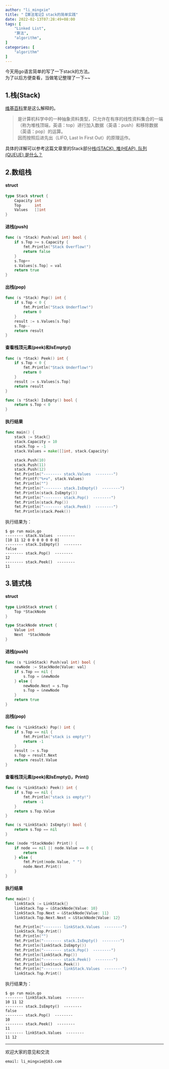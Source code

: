 ```yaml
---
author: "li_mingxie"
title: "【算法笔记】stack的简单实践"
date: 2022-02-13T07:28:49+08:00
tags: [
    "Linked List",
    "算法",
    "algorithm",
]
categories: [
    "algorithm"
]
---
```


今天用go语言简单的写了一下stack的方法。  
为了以后方便查看，当做笔记整理了一下~~  


## 1.栈(Stack)

[维基百科](https://zh.wikipedia.org/wiki/%E5%A0%86%E6%A0%88)里是这么解释的。

> 是计算机科学中的一种抽象资料类型，只允许在有序的线性资料集合的一端（称为堆栈顶端，英语：top）进行加入数据（英语：push）和移除数据（英语：pop）的运算。  
> 因而按照后进先出（LIFO, Last In First Out）的原理运作。  

具体的详解可以参考这篇文章里的Stack部分[栈(STACK), 堆(HEAP), 队列(QUEUE) 是什么？](https://limingxie.github.io/basic/stack/)

## 2.数组栈

#### struct

```go
type Stack struct {
	Capacity int
	Top      int
	Values   []int
}
```

#### 进栈(push)

```go
func (s *Stack) Push(val int) bool {
	if s.Top >= s.Capacity {
		fmt.Println("Stack Overflow!")
		return false
	}
	s.Top++
	s.Values[s.Top] = val
	return true
}
```

#### 出栈(pop)

```go
func (s *Stack) Pop() int {
	if s.Top < 0 {
		fmt.Println("Stack Underflow!")
		return 0
	}
	result := s.Values[s.Top]
	s.Top--
	return result
}
```

####  查看栈顶元素(peek)和IsEmpty()

```go
func (s *Stack) Peek() int {
	if s.Top < 0 {
		fmt.Println("Stack Underflow!")
		return 0
	}
	result := s.Values[s.Top]
	return result
}

func (s *Stack) IsEmpty() bool {
	return s.Top < 0
}
```

#### 执行结果

```go
func main() {
	stack := Stack{}
	stack.Capacity = 10
	stack.Top = -1
	stack.Values = make([]int, stack.Capacity)

	stack.Push(10)
	stack.Push(11)
	stack.Push(12)
	fmt.Println("-------- stack.Values  --------")
	fmt.Printf("%+v", stack.Values)
	fmt.Println("")
	fmt.Println("-------- stack.IsEmpty()  --------")
	fmt.Println(stack.IsEmpty())
	fmt.Println("-------- stack.Pop()  --------")
	fmt.Println(stack.Pop())
	fmt.Println("-------- stack.Peek()  --------")
	fmt.Println(stack.Peek())
```

执行结果为：
```
$ go run main.go
-------- stack.Values  --------
[10 11 12 0 0 0 0 0 0 0]
-------- stack.IsEmpty()  --------
false
-------- stack.Pop()  --------
12
-------- stack.Peek()  --------
11
```

## 3.链式栈

#### struct

```go
type LinkStack struct {
	Top *StackNode
}

type StackNode struct {
	Value int
	Next  *StackNode
}
```

#### 进栈(push)

```go
func (s *LinkStack) Push(val int) bool {
	newNode := StackNode{Value: val}
	if s.Top == nil {
		s.Top = &newNode
	} else {
		newNode.Next = s.Top
		s.Top = &newNode
	}
	return true
}
```

#### 出栈(pop)

```go
func (s *LinkStack) Pop() int {
	if s.Top == nil {
		fmt.Println("stack is empty!")
		return -1
	}
	result := s.Top
	s.Top = result.Next
	return result.Value
}
```

####  查看栈顶元素(peek)和IsEmpty()，Print()

```go
func (s *LinkStack) Peek() int {
	if s.Top == nil {
		fmt.Println("stack is empty!")
		return -1
	}
	return s.Top.Value
}

func (s *LinkStack) IsEmpty() bool {
	return s.Top == nil
}

func (node *StackNode) Print() {
	if node == nil || node.Value == 0 {
		return
	} else {
		fmt.Print(node.Value, " ")
		node.Next.Print()
	}
}
```

#### 执行结果

```go
func main() {
	linkStack := LinkStack{}
	linkStack.Top = &StackNode{Value: 10}
	linkStack.Top.Next = &StackNode{Value: 11}
	linkStack.Top.Next.Next = &StackNode{Value: 12}

	fmt.Println("-------- linkStack.Values  --------")
	linkStack.Top.Print()
	fmt.Println("")
	fmt.Println("-------- stack.IsEmpty()  --------")
	fmt.Println(linkStack.IsEmpty())
	fmt.Println("-------- stack.Pop()  --------")
	fmt.Println(linkStack.Pop())
	fmt.Println("-------- stack.Peek()  --------")
	fmt.Println(linkStack.Peek())
	fmt.Println("-------- linkStack.Values  --------")
	linkStack.Top.Print()
```

执行结果为：
```
$ go run main.go
-------- linkStack.Values  --------
10 11 12 
-------- stack.IsEmpty()  --------
false
-------- stack.Pop()  --------
10
-------- stack.Peek()  --------
11
-------- linkStack.Values  --------
11 12 
```



----------------------------------------------
欢迎大家的意见和交流

`email: li_mingxie@163.com`